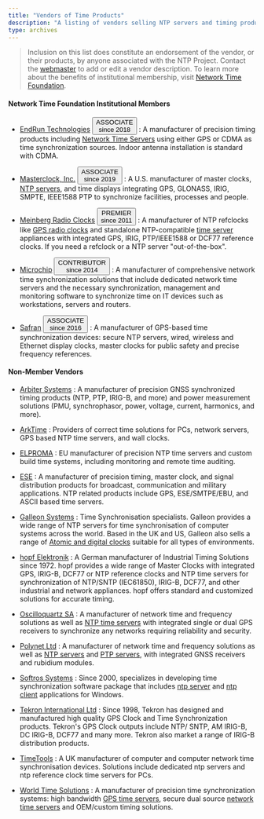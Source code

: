 ```yaml
---
title: "Vendors of Time Products"
description: "A listing of vendors selling NTP servers and timing products. Contact the NTP webmaster to add or edit a vendor description."
type: archives
---
```


> Inclusion on this list does constitute an endorsement of the vendor, or their products, by anyone associated with the NTP Project. Contact the [webmaster](mailto:webmaster@ntp.org) to add or edit a vendor description. To learn more about the benefits of institutional membership, visit [Network Time Foundation](https://www.nwtime.org/membership/).

#### Network Time Foundation Institutional Members

* [EndRun Technologies](https://endruntechnologies.com/) <button class="btn badge btn-lg">ASSOCIATE<br> since 2018</button>
  : A manufacturer of precision timing products including [Network Time Servers](https://endruntechnologies.com/products/ntp-time-servers) using either GPS or CDMA as time synchronization sources. Indoor antenna installation is standard with CDMA. 

* [Masterclock, Inc.](https://www.masterclock.com/) <button class="btn badge btn-lg">ASSOCIATE<br> since 2019</button>
  : A U.S. manufacturer of master clocks, [NTP servers](https://www.masterclock.com/ntp-servers.html), and time displays integrating GPS, GLONASS, IRIG, SMPTE, IEEE1588 PTP to synchronize facilities, processes and people.

* [Meinberg Radio Clocks](https://www.meinbergglobal.com/) <button class="btn badge btn-lg">PREMIER<br> since 2011</button>
  : A manufacturer of NTP refclocks like [GPS radio clocks](https://www.meinbergglobal.com/english/products/3u-gps-clock-lc-display.htm) and standalone NTP-compatible [time server](https://www.meinbergglobal.com/english/products/ntp-time-server.htm) appliances with integrated GPS, IRIG, PTP/IEEE1588 or DCF77 reference clocks. If you need a refclock or a NTP server "out-of-the-box".

* [Microchip](https://www.microsemi.com/product-directory/3425-timing-synchronization) <button class="btn badge btn-lg">CONTRIBUTOR<br> since 2014</button>
  : A manufacturer of comprehensive network time synchronization solutions that include dedicated network time servers and the necessary synchronization, management and monitoring software to synchronize time on IT devices such as workstations, servers and routers.

* [Safran](https://safran-navigation-timing.com/) <button class="btn badge btn-lg">ASSOCIATE<br> since 2016</button>
  : A manufacturer of GPS-based time synchronization devices: secure NTP servers, wired, wireless and Ethernet display clocks, master clocks for public safety and precise frequency references.

#### Non-Member Vendors

* [Arbiter Systems](https://www.arbiter.com/)
  : A manufacturer of precision GNSS synchronized timing products (NTP, PTP, IRIG-B, and more) and power measurement solutions (PMU, synchrophasor, power, voltage, current, harmonics, and more).

* [ArkTime](https://www.arktime.com/)
  : Providers of correct time solutions for PCs, network servers, GPS based NTP time servers, and wall clocks.

* [ELPROMA](https://elpromatime.com/)
  : EU manufacturer of precision NTP time servers and custom build time systems, including monitoring and remote time auditing.

* [ESE](https://www.ese-web.com/ntp.htm)
  : A manufacturer of precision timing, master clock, and signal distribution products for broadcast, communication and military applications. NTP related products include GPS, ESE/SMTPE/EBU, and ASCII based time servers.

* [Galleon Systems](https://www.galsys.co.uk/)
  : Time Synchronisation specialists. Galleon provides a wide range of NTP servers for time synchronisation of computer systems across the world. Based in the UK and US, Galleon also sells a range of [Atomic and digital clocks](https://www.atomic-clock.galleon.eu.com/) suitable for all types of environments.

* [hopf Elektronik](https://www.hopf.com/index.php)
  : A German manufacturer of Industrial Timing Solutions since 1972. hopf provides a wide range of Master Clocks with integrated GPS, IRIG-B, DCF77 or NTP reference clocks and NTP time servers for synchronization of NTP/SNTP (IEC61850), IRIG-B, DCF77, and other industrial and network appliances. hopf offers standard and customized solutions for accurate timing.

* [Oscilloquartz SA](https://www.oscilloquartz.com/)
  : A manufacturer of network time and frequency solutions as well as [NTP time servers](https://www.oscilloquartz.com/en/products-and-services/ntp-servers) with integrated single or dual GPS receivers to synchronize any networks requiring reliability and security.

* [Polynet Ltd](https://www.polynet.hu/)
  : A manufacturer of network time and frequency solutions as well as [NTP servers](https://www.polynet.hu/network-synchronization/ntp-server/) and [PTP servers](https://www.polynet.hu/network-synchronization/ptpgm1010-ieee-1588v2-grandmaster-clock-tdm-sync-support/), with integrated GNSS receivers and rubidium modules.

* [Softros Systems](https://nts.softros.com/)
  : Since 2000, specializes in developing time synchronization software package that includes [ntp server](https://nts.softros.com/server/) and [ntp client](https://nts.softros.com/client/) applications for Windows.

* [Tekron International Ltd](http://tekroninternational.com/)
  : Since 1998, Tekron has designed and manufactured high quality GPS Clock and Time Synchronization products. Tekron's GPS Clock outputs include NTP/ SNTP, AM IRIG-B, DC IRIG-B, DCF77 and many more. Tekron also market a range of IRIG-B distribution products.

* [TimeTools](https://timetoolsltd.com/)
  : A UK manufacturer of computer and computer network time synchronisation devices. Solutions include dedicated ntp servers and ntp reference clock time servers for PCs.

* [World Time Solutions](https://www.worldtimesolutions.com/)
  : A manufacturer of precision time synchronization systems: high bandwidth [GPS time servers](https://www.worldtimesolutions.com/products/gps_time_server.html), secure dual source [network time servers](https://www.worldtimesolutions.com/products/ntp_time_server.html) and OEM/custom timing solutions.